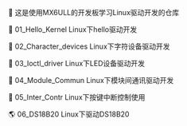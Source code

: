 :tada: 这是使用MX6ULL的开发板学习Linux驱动开发的仓库

:seedling: 01_Hello_Kernel                                    Linux下hello驱动开发

:penguin: 02_Character_devices                           Linux下字符设备驱动开发

:apple: 03_Ioctl_driver                                        Linux下LED设备驱动开发

:rocket: 04_Module_Commun                              Linux下模块间通讯驱动开发

:dizzy: 05_Inter_Contr                                         Linux下按键中断控制使用

:earth_americas: 06_DS18B20                                            Linux下驱动DS18B20

